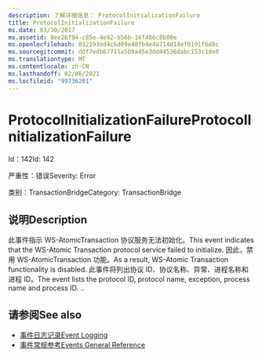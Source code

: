 ```yaml
---
description: 了解详细信息： ProtocolInitializationFailure
title: ProtocolInitializationFailure
ms.date: 03/30/2017
ms.assetid: 8ee26f94-c85e-4e92-b56b-16f486c8b00e
ms.openlocfilehash: 032193ed4c6d09e40fb4e4a714d14ef0191f6d8c
ms.sourcegitcommit: ddf7edb67715a5b9a45e3dd44536dabc153c1de0
ms.translationtype: MT
ms.contentlocale: zh-CN
ms.lasthandoff: 02/06/2021
ms.locfileid: "99736201"
---
```

# <a name="protocolinitializationfailure"></a><span data-ttu-id="e2801-103">ProtocolInitializationFailure</span><span class="sxs-lookup"><span data-stu-id="e2801-103">ProtocolInitializationFailure</span></span>

<span data-ttu-id="e2801-104">Id：142</span><span class="sxs-lookup"><span data-stu-id="e2801-104">Id: 142</span></span>  
  
 <span data-ttu-id="e2801-105">严重性：错误</span><span class="sxs-lookup"><span data-stu-id="e2801-105">Severity: Error</span></span>  
  
 <span data-ttu-id="e2801-106">类别：TransactionBridge</span><span class="sxs-lookup"><span data-stu-id="e2801-106">Category: TransactionBridge</span></span>  
  
## <a name="description"></a><span data-ttu-id="e2801-107">说明</span><span class="sxs-lookup"><span data-stu-id="e2801-107">Description</span></span>  

 <span data-ttu-id="e2801-108">此事件指示 WS-AtomicTransaction 协议服务无法初始化。</span><span class="sxs-lookup"><span data-stu-id="e2801-108">This event indicates that the WS-Atomic Transaction protocol service failed to initialize.</span></span> <span data-ttu-id="e2801-109">因此，禁用 WS-AtomicTransaction 功能。</span><span class="sxs-lookup"><span data-stu-id="e2801-109">As a result, WS-Atomic Transaction functionality is disabled.</span></span> <span data-ttu-id="e2801-110">此事件将列出协议 ID、协议名称、异常、进程名称和进程 ID。</span><span class="sxs-lookup"><span data-stu-id="e2801-110">The event lists the protocol ID, protocol name, exception, process name and process ID.</span></span> <span data-ttu-id="e2801-111">.</span><span class="sxs-lookup"><span data-stu-id="e2801-111">.</span></span>  
  
## <a name="see-also"></a><span data-ttu-id="e2801-112">请参阅</span><span class="sxs-lookup"><span data-stu-id="e2801-112">See also</span></span>

- [<span data-ttu-id="e2801-113">事件日志记录</span><span class="sxs-lookup"><span data-stu-id="e2801-113">Event Logging</span></span>](index.md)
- [<span data-ttu-id="e2801-114">事件常规参考</span><span class="sxs-lookup"><span data-stu-id="e2801-114">Events General Reference</span></span>](events-general-reference.md)
